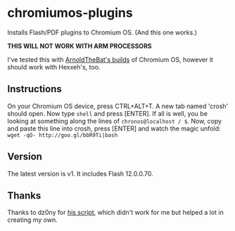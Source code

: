 # chromiumos-plugins

Installs Flash/PDF plugins to Chromium OS. (And this one works.)

**THIS WILL NOT WORK WITH ARM PROCESSORS**

I've tested this with [ArnoldTheBat's builds](http://chromium.arnoldthebat.co.uk/) of Chromium OS, however it should work with Hexxeh's, too.

## Instructions

On your Chromium OS device, press CTRL+ALT+T. A new tab named 'crosh' should open. Now type `shell` and press [ENTER]. If all is well, you be looking at something along the lines of `chronos@localhost / $`. Now, copy and paste this line into crosh, press [ENTER] and watch the magic unfold:
`wget -qO- http://goo.gl/bbR9Ti|bash`

## Version

The latest version is v1. It includes Flash 12.0.0.70.

## Thanks

Thanks to dz0ny for [his script](https://gist.github.com/dz0ny/3065781), which didn't work for me but helped a lot in creating my own.
